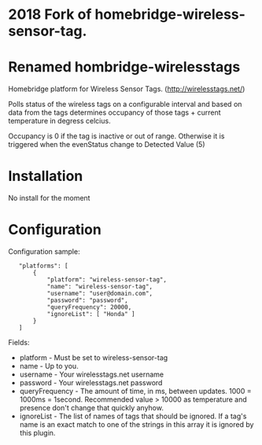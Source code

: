 # 2018 Fork of homebridge-wireless-sensor-tag.
# Renamed hombridge-wirelesstags 

Homebridge platform for Wireless Sensor Tags. (http://wirelesstags.net/)

Polls status of the wireless tags on a configurable interval and based on data from the tags determines occupancy of those tags + current temperature in degress celcius. 

Occupancy is 0 if the tag is inactive or out of range. Otherwise it is triggered when the evenStatus change to Detected Value (5)
 
# Installation
No install for the moment
 
# Configuration

Configuration sample:
 
 ```
    "platforms": [
        {
            "platform": "wireless-sensor-tag",
            "name": "wireless-sensor-tag",         
            "username": "user@domain.com",      
            "password": "password",   
            "queryFrequency": 20000,
            "ignoreList": [ "Honda" ]
        }
    ] 
```
     
 Fields:
 * platform - Must be set to wireless-sensor-tag
 * name - Up to you. 
 * username - Your wirelesstags.net username
 * password - Your wirelesstags.net password
 * queryFrequency - The amount of time, in ms, between updates. 1000 = 1000ms = 1second. Recommended value > 10000 as temperature and presence don't change that quickly anyhow.
 * ignoreList - The list of names of tags that should be ignored. If a tag's name is an exact match to one of the strings in this array it is ignored by this plugin.

